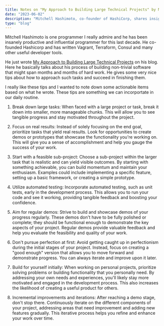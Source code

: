 ```yaml
---
title: Notes on "My Approach to Building Large Technical Projects" by Mitchell Hashimoto
date: "2023-06-02"
description: "Mitchell Hashimoto, co-founder of HashiCorp, shares insights on [building large technical projects](https://mitchellh.com/writing/building-large-technical-projects). Key tips include breaking tasks into manageable chunks, prioritizing real results, starting with feasible sub-projects, employing automated testing, showcasing regular demos, avoiding perfectionism initially, building for personal needs, and embracing incremental improvements for sustained progress."
type: "blog"
---
```


Mitchell Hashimoto is one programmer I really admire and he has been insanely productive
and influential programmer for this last decade. He co-founded Hashicorp and has written Vagrant, Terraform, Consul
and many other useful developer tools.

He just wrote [My Approach to Building Large Technical Projects](https://mitchellh.com/writing/building-large-technical-projects) on his blog.
Here he basically talks about his process of building non-trivial software that might span months and months
of hard work. He gives some very nice tips about how to approach such tasks and succeed in finishing them.

I really like these tips and I wanted to note down some actionable items based on what he wrote. These
tips are something we can incorportate in our daily routine.

1. Break down large tasks: When faced with a large project or task, break it down into smaller, more manageable chunks. This will allow you to see tangible progress and stay motivated throughout the project.

2. Focus on real results: Instead of solely focusing on the end goal, prioritize tasks that yield real results. Look for opportunities to create demos or prototypes that showcase the functionality you're working on. This will give you a sense of accomplishment and help you gauge the success of your work.

3. Start with a feasible sub-project: Choose a sub-project within the larger task that is realistic and can yield visible outcomes. By starting with something achievable, you can build momentum and maintain your enthusiasm. Examples could include implementing a specific feature, setting up a basic framework, or creating a simple prototype.

4. Utilize automated testing: Incorporate automated testing, such as unit tests, early in the development process. This allows you to run your code and see it working, providing tangible feedback and boosting your confidence.

5. Aim for regular demos: Strive to build and showcase demos of your progress regularly. These demos don't have to be fully polished or complete; they should be functional enough to demonstrate the key aspects of your project. Regular demos provide valuable feedback and help you evaluate the feasibility and quality of your work.

6. Don't pursue perfection at first: Avoid getting caught up in perfectionism during the initial stages of your project. Instead, focus on creating a "good enough" version that allows you to move forward and demonstrate progress. You can always iterate and improve upon it later.

7. Build for yourself initially: When working on personal projects, prioritize solving problems or building functionality that you personally need. By addressing your own needs and experiences, you'll likely stay more motivated and engaged in the development process. This also increases the likelihood of creating a useful product for others.

8. Incremental improvements and iterations: After reaching a demo stage, don't stop there. Continuously iterate on the different components of your project, addressing areas that need improvement and adding new features gradually. This iterative process helps you refine and enhance your work over time.
